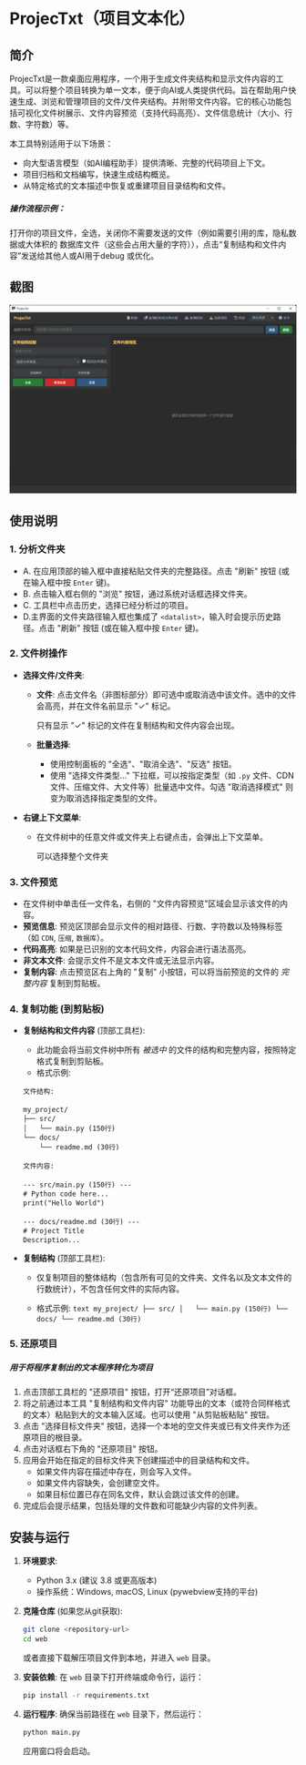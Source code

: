 # ProjecTxt（项目文本化）

## 简介

ProjecTxt是一款桌面应用程序，一个用于生成文件夹结构和显示文件内容的工具。可以将整个项目转换为单一文本，便于向AI或人类提供代码。旨在帮助用户快速生成、浏览和管理项目的文件/文件夹结构。并附带文件内容。它的核心功能包括可视化文件树展示、文件内容预览（支持代码高亮）、文件信息统计（大小、行数、字符数）等。

本工具特别适用于以下场景：
*   向大型语言模型（如AI编程助手）提供清晰、完整的代码项目上下文。
*   项目归档和文档编写，快速生成结构概览。
*   从特定格式的文本描述中恢复或重建项目目录结构和文件。

##### 	操作流程示例：

​	打开你的项目文件，全选，关闭你不需要发送的文件（例如需要引用的库，隐私数据或大体积的	数据库文件（这些会占用大量的字符）），点击“复制结构和文件内容”发送给其他人或AI用于debug	或优化。



## 截图

![](screenshot/screenshot.png)



## 使用说明

### 1. 分析文件夹

*   A. 在应用顶部的输入框中直接粘贴文件夹的完整路径。点击 "刷新" 按钮 (或在输入框中按 `Enter` 键)。
*   B. 点击输入框右侧的 "浏览" 按钮，通过系统对话框选择文件夹。
*   C. 工具栏中点击历史，选择已经分析过的项目。
*   D.主界面的文件夹路径输入框也集成了 `<datalist>`，输入时会提示历史路径。点击 "刷新" 按钮 (或在输入框中按 `Enter` 键)。

### 2. 文件树操作

* **选择文件/文件夹**:

	* **文件**: 点击文件名（非图标部分）即可选中或取消选中该文件。选中的文件会高亮，并在文件名前显示 "✓" 标记。

		只有显示 "✓" 标记的文件在复制结构和文件内容会出现。

	*   **批量选择**:
	    
	    *   使用控制面板的 "全选"、"取消全选"、"反选" 按钮。
	    *   使用 "选择文件类型..." 下拉框，可以按指定类型（如 `.py` 文件、CDN 文件、压缩文件、大文件等）批量选中文件。勾选 "取消选择模式" 则变为取消选择指定类型的文件。

* **右键上下文菜单**:
	* 在文件树中的任意文件或文件夹上右键点击，会弹出上下文菜单。

		可以选择整个文件夹

### 3. 文件预览

*   在文件树中单击任一文件名，右侧的 "文件内容预览"区域会显示该文件的内容。
*   **预览信息**: 预览区顶部会显示文件的相对路径、行数、字符数以及特殊标签（如 `CDN`, `压缩`, `数据库`）。
*   **代码高亮**: 如果是已识别的文本代码文件，内容会进行语法高亮。
*   **非文本文件**: 会提示文件不是文本文件或无法显示内容。
*   **复制内容**: 点击预览区右上角的 "复制" 小按钮，可以将当前预览的文件的 *完整内容* 复制到剪贴板。

### 4. 复制功能 (到剪贴板)

*   **复制结构和文件内容** (顶部工具栏):
    
    *   此功能会将当前文件树中所有 *被选中* 的文件的结构和完整内容，按照特定格式复制到剪贴板。
    *   格式示例:
      ```text
      文件结构:
      
      my_project/
      ├── src/
      │   └── main.py (150行)
      └── docs/
          └── readme.md (30行)
      
      文件内容:
      
      --- src/main.py (150行) ---
      # Python code here...
      print("Hello World")
      
      --- docs/readme.md (30行) ---
      # Project Title
      Description...
      ```
    
* **复制结构** (顶部工具栏):

	*   仅复制项目的整体结构（包含所有可见的文件夹、文件名以及文本文件的行数统计），不包含任何文件的实际内容。

	*   格式示例:
	  ```text
	  my_project/
	  ├── src/
	  │   └── main.py (150行)
	  └── docs/
	      └── readme.md (30行)
	  ```


### 5. 还原项目

##### 用于将程序复制出的文本程序转化为项目

1.  点击顶部工具栏的 "还原项目" 按钮，打开“还原项目”对话框。
2.  将之前通过本工具 "复制结构和文件内容" 功能导出的文本（或符合同样格式的文本）粘贴到大的文本输入区域。也可以使用 "从剪贴板粘贴" 按钮。
3.  点击 "选择目标文件夹" 按钮，选择一个本地的空文件夹或已有文件夹作为还原项目的根目录。
4.  点击对话框右下角的 "还原项目" 按钮。
5.  应用会开始在指定的目标文件夹下创建描述中的目录结构和文件。
	*   如果文件内容在描述中存在，则会写入文件。
	*   如果文件内容缺失，会创建空文件。
	*   如果目标位置已存在同名文件，默认会跳过该文件的创建。
6.  完成后会提示结果，包括处理的文件数和可能缺少内容的文件列表。



## 安装与运行

1. **环境要求**:

	*   Python 3.x (建议 3.8 或更高版本)
	*   操作系统：Windows, macOS, Linux (pywebview支持的平台)

2. **克隆仓库** (如果您从git获取):

	```bash
	git clone <repository-url>
	cd web
	```

	或者直接下载解压项目文件到本地，并进入 `web` 目录。

3. **安装依赖**:
	在 `web` 目录下打开终端或命令行，运行：

	```bash
	pip install -r requirements.txt
	```

4. **运行程序**:
	确保当前路径在 `web` 目录下，然后运行：

	```bash
	python main.py
	```

	应用窗口将会启动。
